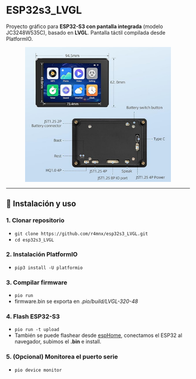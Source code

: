 # ESP32s3_LVGL

Proyecto gráfico para **ESP32-S3 con pantalla integrada** (modelo JC3248W535C), basado en **LVGL**. Pantalla táctil compilada desde PlatformIO.

<figure align="center">
   <img src="/img/esp32.png" alt="esp32s3" width="400"/>
   <figcaption style="font-style: italic; font-size: smaller;"></figcaption>
</figure>

---

## 🚀 Instalación y uso

### 1. Clonar repositorio
- `git clone https://github.com/r4mnx/esp32s3_LVGL.git`
- `cd esp32s3_LVGL`

### 2. Instalación PlatformIO
- `pip3 install -U platformio`

### 3. Compilar firmware
- `pio run`
- firmware.bin se exporta en *.pio/build/LVGL-320-48*

### 4. Flash ESP32-S3
- `pio run -t upload`
- También se puede flashear desde [espHome](https://web.esphome.io/), conectamos el ESP32 al navegador, subimos el **.bin** e install.

### 5. (Opcional) Monitorea el puerto serie
- `pio device monitor`

